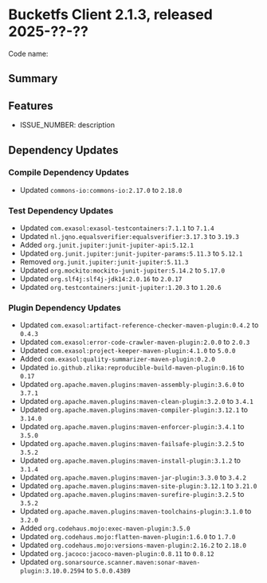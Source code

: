 # Bucketfs Client 2.1.3, released 2025-??-??

Code name:

## Summary

## Features

* ISSUE_NUMBER: description

## Dependency Updates

### Compile Dependency Updates

* Updated `commons-io:commons-io:2.17.0` to `2.18.0`

### Test Dependency Updates

* Updated `com.exasol:exasol-testcontainers:7.1.1` to `7.1.4`
* Updated `nl.jqno.equalsverifier:equalsverifier:3.17.3` to `3.19.3`
* Added `org.junit.jupiter:junit-jupiter-api:5.12.1`
* Updated `org.junit.jupiter:junit-jupiter-params:5.11.3` to `5.12.1`
* Removed `org.junit.jupiter:junit-jupiter:5.11.3`
* Updated `org.mockito:mockito-junit-jupiter:5.14.2` to `5.17.0`
* Updated `org.slf4j:slf4j-jdk14:2.0.16` to `2.0.17`
* Updated `org.testcontainers:junit-jupiter:1.20.3` to `1.20.6`

### Plugin Dependency Updates

* Updated `com.exasol:artifact-reference-checker-maven-plugin:0.4.2` to `0.4.3`
* Updated `com.exasol:error-code-crawler-maven-plugin:2.0.0` to `2.0.3`
* Updated `com.exasol:project-keeper-maven-plugin:4.1.0` to `5.0.0`
* Added `com.exasol:quality-summarizer-maven-plugin:0.2.0`
* Updated `io.github.zlika:reproducible-build-maven-plugin:0.16` to `0.17`
* Updated `org.apache.maven.plugins:maven-assembly-plugin:3.6.0` to `3.7.1`
* Updated `org.apache.maven.plugins:maven-clean-plugin:3.2.0` to `3.4.1`
* Updated `org.apache.maven.plugins:maven-compiler-plugin:3.12.1` to `3.14.0`
* Updated `org.apache.maven.plugins:maven-enforcer-plugin:3.4.1` to `3.5.0`
* Updated `org.apache.maven.plugins:maven-failsafe-plugin:3.2.5` to `3.5.2`
* Updated `org.apache.maven.plugins:maven-install-plugin:3.1.2` to `3.1.4`
* Updated `org.apache.maven.plugins:maven-jar-plugin:3.3.0` to `3.4.2`
* Updated `org.apache.maven.plugins:maven-site-plugin:3.12.1` to `3.21.0`
* Updated `org.apache.maven.plugins:maven-surefire-plugin:3.2.5` to `3.5.2`
* Updated `org.apache.maven.plugins:maven-toolchains-plugin:3.1.0` to `3.2.0`
* Added `org.codehaus.mojo:exec-maven-plugin:3.5.0`
* Updated `org.codehaus.mojo:flatten-maven-plugin:1.6.0` to `1.7.0`
* Updated `org.codehaus.mojo:versions-maven-plugin:2.16.2` to `2.18.0`
* Updated `org.jacoco:jacoco-maven-plugin:0.8.11` to `0.8.12`
* Updated `org.sonarsource.scanner.maven:sonar-maven-plugin:3.10.0.2594` to `5.0.0.4389`
